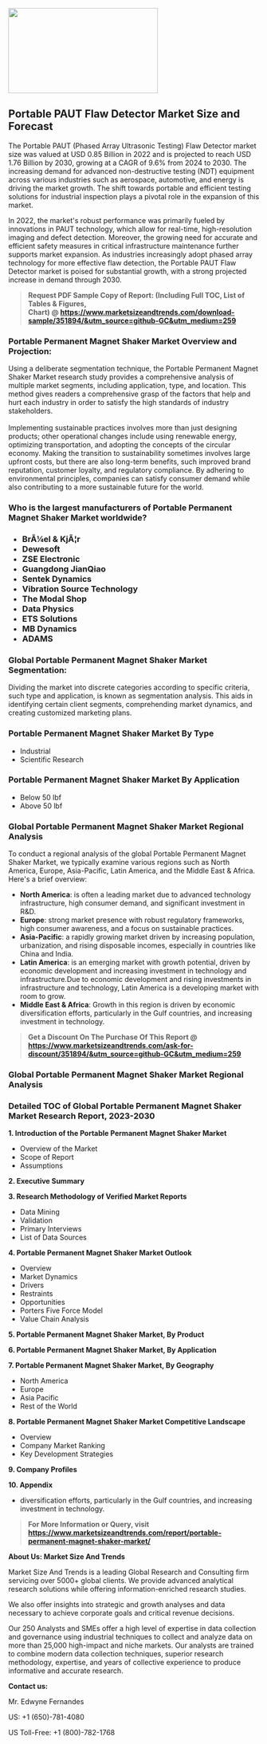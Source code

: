 <p><img class="alignnone size-medium wp-image-20088" src="https://ffe5etoiles.com/wp-content/uploads/2024/12/MST1-300x171.png" alt="" width="300" height="171" /></p><h2>Portable PAUT Flaw Detector Market Size and Forecast</h2><p>The Portable PAUT (Phased Array Ultrasonic Testing) Flaw Detector market size was valued at USD 0.85 Billion in 2022 and is projected to reach USD 1.76 Billion by 2030, growing at a CAGR of 9.6% from 2024 to 2030. The increasing demand for advanced non-destructive testing (NDT) equipment across various industries such as aerospace, automotive, and energy is driving the market growth. The shift towards portable and efficient testing solutions for industrial inspection plays a pivotal role in the expansion of this market.</p><p>In 2022, the market's robust performance was primarily fueled by innovations in PAUT technology, which allow for real-time, high-resolution imaging and defect detection. Moreover, the growing need for accurate and efficient safety measures in critical infrastructure maintenance further supports market expansion. As industries increasingly adopt phased array technology for more effective flaw detection, the Portable PAUT Flaw Detector market is poised for substantial growth, with a strong projected increase in demand through 2030.</p></p><blockquote id="" class=""><strong>Request PDF Sample Copy of Report: (Including Full TOC, List of Tables &amp; Figures, Chart)&nbsp;@&nbsp;<strong><a href="https://www.marketsizeandtrends.com/download-sample/351894/&utm_source=github-GC&utm_medium=259" target="_blank">https://www.marketsizeandtrends.com/download-sample/351894/&utm_source=github-GC&utm_medium=259</a></strong></strong></blockquote><h3 id="" class="">Portable Permanent Magnet Shaker Market&nbsp;Overview and Projection:</h3><p id="" class="">Using a deliberate segmentation technique, the Portable Permanent Magnet Shaker Market research study provides a comprehensive analysis of multiple market segments, including application, type, and location. This method gives readers a comprehensive grasp of the factors that help and hurt each industry in order to satisfy the high standards of industry stakeholders. <br /> <br />Implementing sustainable practices involves more than just designing products; other operational changes include using renewable energy, optimizing transportation, and adopting the concepts of the circular economy. Making the transition to sustainability sometimes involves large upfront costs, but there are also long-term benefits, such improved brand reputation, customer loyalty, and regulatory compliance. By adhering to environmental principles, companies can satisfy consumer demand while also contributing to a more sustainable future for the world.</p><h3 id="" class="">Who is the largest manufacturers of&nbsp;Portable Permanent Magnet Shaker Market worldwide?</h3><h3 class=""><p><ul><li>BrÃ¼el & KjÃ¦r </li><li> Dewesoft </li><li> ZSE Electronic </li><li> Guangdong JianQiao </li><li> Sentek Dynamics </li><li> Vibration Source Technology </li><li> The Modal Shop </li><li> Data Physics </li><li> ETS Solutions </li><li> MB Dynamics </li><li> ADAMS</li></ul></p></h3><h3 id="" class="">Global&nbsp;Portable Permanent Magnet Shaker Market Segmentation:</h3><p id="" class="">Dividing the market into discrete categories according to specific criteria, such type and application, is known as segmentation analysis. This aids in identifying certain client segments, comprehending market dynamics, and creating customized marketing plans.</p><h3 id="" class="">Portable Permanent Magnet Shaker Market&nbsp;By Type</h3><p><p><ul><li>Industrial</li><li> Scientific Research</p></li></ul></p></p><h3 id="" class="">Portable Permanent Magnet Shaker Market&nbsp;By Application</h3><p class=""><p><ul><li>Below 50 lbf</li><li> Above 50 lbf</li></ul></p></p><h3 id="" class="">Global Portable Permanent Magnet Shaker Market Regional Analysis</h3><p id="" class="">To conduct a regional analysis of the global Portable Permanent Magnet Shaker Market, we typically examine various regions such as North America, Europe, Asia-Pacific, Latin America, and the Middle East &amp; Africa. Here's a brief overview:</p><ul><li><strong>North America</strong>: is often a leading market due to advanced technology infrastructure, high consumer demand, and significant investment in R&amp;D.</li><li><strong>Europe</strong>: strong market presence with robust regulatory frameworks, high consumer awareness, and a focus on sustainable practices.</li><li><strong>Asia-Pacific</strong>: a rapidly growing market driven by increasing population, urbanization, and rising disposable incomes, especially in countries like China and India.</li><li><strong>Latin America</strong>: is an emerging market with growth potential, driven by economic development and increasing investment in technology and infrastructure.Due to economic development and rising investments in infrastructure and technology, Latin America is a developing market with room to grow.</li><li><strong>Middle East &amp; Africa</strong>: Growth in this region is driven by economic diversification efforts, particularly in the Gulf countries, and increasing investment in technology.</li></ul><blockquote id="" class=""><strong>Get a Discount On The Purchase Of This Report @ <strong><a href="https://www.marketsizeandtrends.com/ask-for-discount/351894/&utm_source=github-GC&utm_medium=259" target="_blank">https://www.marketsizeandtrends.com/ask-for-discount/351894/&utm_source=github-GC&utm_medium=259</a></strong></strong></blockquote><h3 id="" class="">Global Portable Permanent Magnet Shaker Market Regional Analysis</h3><h3 id="" class="">Detailed TOC of Global Portable Permanent Magnet Shaker Market Research Report, 2023-2030</h3><p id="" class=""><strong>1. Introduction of the Portable Permanent Magnet Shaker Market</strong></p><ul><li>Overview of the Market</li><li>Scope of Report</li><li>Assumptions</li></ul><p id="" class=""><strong>2. Executive Summary</strong></p><p id="" class=""><strong>3. Research Methodology of Verified Market Reports</strong></p><ul><li>Data Mining</li><li>Validation</li><li>Primary Interviews</li><li>List of Data Sources</li></ul><p id="" class=""><strong>4. Portable Permanent Magnet Shaker Market Outlook</strong></p><ul><li>Overview</li><li>Market Dynamics</li><li>Drivers</li><li>Restraints</li><li>Opportunities</li><li>Porters Five Force Model</li><li>Value Chain Analysis</li></ul><p id="" class=""><strong>5. Portable Permanent Magnet Shaker Market, By Product</strong></p><p id="" class=""><strong>6. Portable Permanent Magnet Shaker Market, By Application</strong></p><p id="" class=""><strong>7. Portable Permanent Magnet Shaker Market, By Geography</strong></p><ul><li>North America</li><li>Europe</li><li>Asia Pacific</li><li>Rest of the World</li></ul><p id="" class=""><strong>8. Portable Permanent Magnet Shaker Market Competitive Landscape</strong></p><ul><li>Overview</li><li>Company Market Ranking</li><li>Key Development Strategies</li></ul><p id="" class=""><strong>9. Company Profiles</strong></p><p id="" class=""><strong>10. Appendix</strong></p><ul><li>diversification efforts, particularly in the Gulf countries, and increasing investment in technology.</li></ul><blockquote id="" class=""><strong>For More Information or Query, visit <strong><strong><a href="https://www.marketsizeandtrends.com/report/portable-permanent-magnet-shaker-market/" target="_blank">https://www.marketsizeandtrends.com/report/portable-permanent-magnet-shaker-market/</a></strong></strong></strong></blockquote><p id="" class=""><strong>About Us: Market Size And Trends</strong></p><p id="" class="">Market Size And Trends is a leading Global Research and Consulting firm servicing over 5000+ global clients. We provide advanced analytical research solutions while offering information-enriched research studies.</p><p id="" class="">We also offer insights into strategic and growth analyses and data necessary to achieve corporate goals and critical revenue decisions.</p><p id="" class="">Our 250 Analysts and SMEs offer a high level of expertise in data collection and governance using industrial techniques to collect and analyze data on more than 25,000 high-impact and niche markets. Our analysts are trained to combine modern data collection techniques, superior research methodology, expertise, and years of collective experience to produce informative and accurate research.</p><p id="" class=""><strong>Contact us:</strong></p><p id="" class="">Mr. Edwyne Fernandes</p><p id="" class="">US: +1 (650)-781-4080</p><p id="" class="">US Toll-Free: +1 (800)-782-1768</p>
